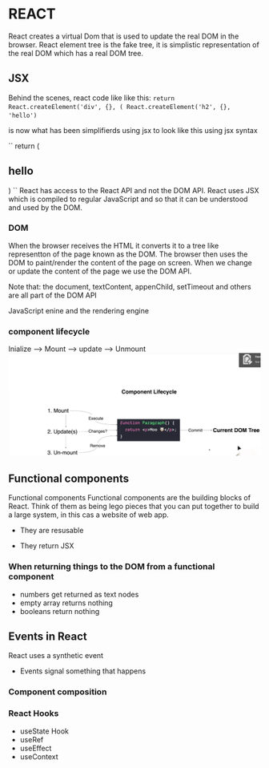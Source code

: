 # REACT

React creates a virtual Dom that is used to update the real DOM in the browser. React element tree is the fake tree, it is simplistic representation of the real DOM which has a real DOM tree.


## JSX

Behind the scenes, react code like like this:
``return React.createElement('div', {}, ( React.createElement('h2', {}, 'hello')``

is now what has been simplifierds using jsx to look like this using jsx syntax 

``
return (
<div>
<h2>hello</h2>
</div>

)
``
React has access to the React API and not the DOM API.
React uses JSX which is compiled to regular JavaScript and so that it can be understood and used by the DOM.

### DOM

When the browser receives the HTML it converts it to a tree like representton of the page known as the DOM. The browser then uses the DOM to paint/render the content of the page on screen. When we change or update the content of the page we use the DOM API.

Note that: the document, textContent, appenChild, setTimeout and others are all part of the DOM API

JavaScript enine and the rendering engine

### component lifecycle

Inialize --> Mount --> update --> Unmount
![Alt text](image.png)

## Functional components

Functional components
Functional components are the building blocks of React. Think of them as being lego pieces that you can put together to build a large system, in this cas a website of web app.

- They are resusable

- They return JSX

### When returning things to the DOM from a functional component

- numbers get returned as text nodes
- empty array returns nothing
- booleans return nothing

## Events in React

React uses a synthetic event

- Events signal something that happens

### Component composition

### React Hooks

- useState Hook
- useRef
- useEffect
- useContext
